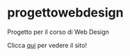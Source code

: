 # progettowebdesign
Progetto per il corso di Web Design

Clicca [qui](https://gregsgroup.github.io/progettowebdesign/site/) per vedere il sito!
